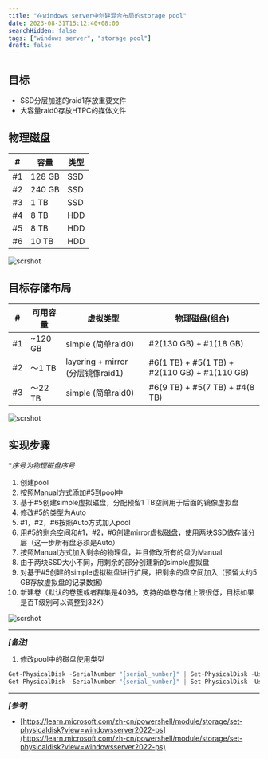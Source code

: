 ```yaml
---
title: "在windows server中创建混合布局的storage pool"
date: 2023-08-31T15:12:40+08:00
searchHidden: false
tags: ["windows server", "storage pool"]
draft: false
---
```


## 目标
- SSD分层加速的raid1存放重要文件
- 大容量raid0存放HTPC的媒体文件

## 物理磁盘
|#|容量 | 类型|
|--| -- | -- |
| #1| 128 GB | SSD |
| #2| 240 GB | SSD |
| #3| 1 TB | SSD |
| #4| 8 TB | HDD |
| #5| 8 TB | HDD |
| #6| 10 TB | HDD |

![scrshot](/images/windows_storage_pool_plan/scrshot02.png)

## 目标存储布局
|#| 可用容量 | 虚拟类型| 物理磁盘(组合) |
|--| -- | -- | -- |
| #1| ~120 GB | simple (简单raid0) | #2(130 GB) + #1(18 GB)|
| #2| ～1 TB | layering + mirror (分层镜像raid1) | #6(1 TB) + #5(1 TB) + #2(110 GB) + #1(110 GB)|
| #3| ～22 TB | simple (简单raid0) | #6(9 TB) + #5(7 TB) + #4(8 TB) |

![scrshot](/images/windows_storage_pool_plan/scrshot01.png)

## 实现步骤
**序号为物理磁盘序号*
1. 创建pool
2. 按照Manual方式添加#5到pool中
3. 基于#5创建simple虚拟磁盘，分配预留1 TB空间用于后面的镜像虚拟盘
4. 修改#5的类型为Auto
5. #1，#2，#6按照Auto方式加入pool
6. 用#5的剩余空间和#1，#2，#6创建mirror虚拟磁盘，使用两块SSD做存储分层（这一步所有盘必须是Auto）
7. 按照Manual方式加入剩余的物理盘，并且修改所有的盘为Manual
8. 由于两块SSD大小不同，用剩余的部分创建新的simple虚拟盘
9. 对基于#5创建的simple虚拟磁盘进行扩展，把剩余的盘空间加入（预留大约5 GB存放虚拟盘的记录数据）
10. 新建卷（默认的卷簇或者群集是4096，支持的单卷存储上限很低，目标如果是百T级别可以调整到32K）

![scrshot](/images/windows_storage_pool_plan/scrshot03.png)

---

***[备注]***

1. 修改pool中的磁盘使用类型
```powershell
Get-PhysicalDisk -SerialNumber "{serial_number}" | Set-PhysicalDisk -Usage "AutoSelect"
Get-PhysicalDisk -SerialNumber "{serial_number}" | Set-PhysicalDisk -Usage "ManualSelect"
```

---

***[参考]***

- [https://learn.microsoft.com/zh-cn/powershell/module/storage/set-physicaldisk?view=windowsserver2022-ps](https://learn.microsoft.com/zh-cn/powershell/module/storage/set-physicaldisk?view=windowsserver2022-ps)